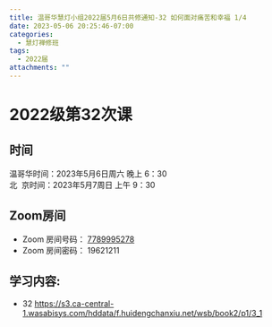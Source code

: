 ```yaml
---
title: 温哥华慧灯小组2022届5月6日共修通知-32 如何面对痛苦和幸福 1/4
date: 2023-05-06 20:25:46-07:00
categories:
  - 慧灯禅修班
tags:
  - 2022届
attachments: ""
---
```

# 2022级第32次课

## 时间

温哥华时间：2023年5月6日周六 晚上 6：30\
北  京时间：2023年5月7周日 上午 9：30

## Zoom房间

* Zoom 房间号码： [7789995278](https://us02web.zoom.us/j/7789995278?pwd=VjZmbWJFY2k2K0E5RVB2cTNIQmhqUT09)
* Zoom 房间密码： 19621211

## 学习内容:

* 32 <https://s3.ca-central-1.wasabisys.com/hddata/f.huidengchanxiu.net/wsb/book2/p1/3_1>